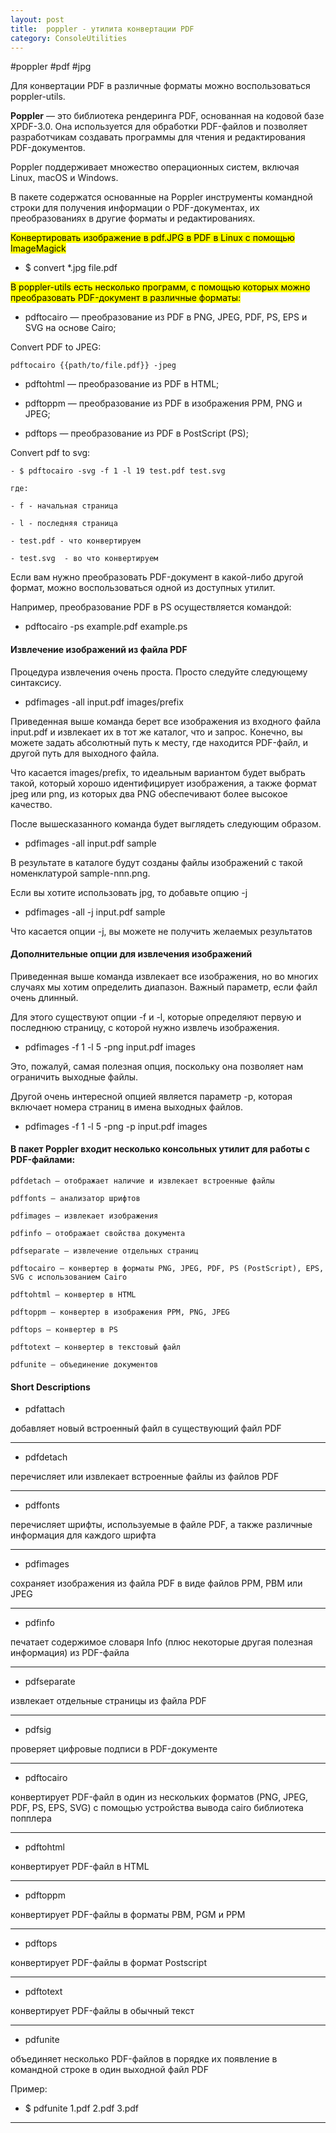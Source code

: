 ```yaml
---
layout: post
title:  poppler - утилита конвертации PDF
category: ConsoleUtilities
---
```


#poppler #pdf #jpg

Для конвертации PDF в различные форматы можно воспользоваться poppler-utils.

**Poppler** — это библиотека рендеринга PDF, основанная на кодовой базе XPDF-3.0. Она используется для обработки PDF-файлов и позволяет разработчикам создавать программы для чтения и редактирования PDF-документов. 

Poppler поддерживает множество операционных систем, включая Linux, macOS и Windows.

В пакете содержатся основанные на Poppler инструменты командной строки для получения информации о PDF-документах, их преобразованиях в другие форматы и редактированиях.

<mark>Конвертировать изображение в pdf.JPG в PDF в Linux с помощью ImageMagick</mark>

- $ convert *.jpg file.pdf

<mark>В poppler-utils есть несколько программ, с помощью которых можно преобразовать PDF-документ в различные форматы:</mark>

- pdftocairo — преобразование из PDF в PNG, JPEG, PDF, PS, EPS и SVG на основе Cairo;

Convert PDF to JPEG:
```
pdftocairo {{path/to/file.pdf}} -jpeg
```
- pdftohtml — преобразование из PDF в HTML;

- pdftoppm — преобразование из PDF в изображения PPM, PNG и JPEG;

- pdftops — преобразование из PDF в PostScript (PS);

Convert pdf to svg:
```
- $ pdftocairo -svg -f 1 -l 19 test.pdf test.svg 

где:

- f - начальная страница

- l - последняя страница

- test.pdf - что конвертируем

- test.svg  - во что конвертируем
```
Если вам нужно преобразовать PDF-документ в какой-либо другой формат, можно воспользоваться одной из доступных утилит. 

Например, преобразование PDF в PS осуществляется командой:

- pdftocairo -ps example.pdf example.ps

#### Извлечение изображений из файла PDF

Процедура извлечения очень проста. Просто следуйте следующему синтаксису.

- pdfimages -all input.pdf images/prefix

Приведенная выше команда берет все изображения из входного файла input.pdf и извлекает их в тот же каталог, что и запрос. Конечно, вы можете задать абсолютный путь к месту, где находится PDF-файл, и другой путь для выходного файла.

Что касается images/prefix, то идеальным вариантом будет выбрать такой, который хорошо идентифицирует изображения, а также формат jpeg или png, из которых два PNG обеспечивают более высокое качество.

После вышесказанного команда будет выглядеть следующим образом.

- pdfimages -all input.pdf sample

В результате в каталоге будут созданы файлы изображений с такой номенклатурой sample-nnn.png.

Если вы хотите использовать jpg, то добавьте опцию -j

- pdfimages -all -j input.pdf sample

Что касается опции -j, вы можете не получить желаемых результатов

#### Дополнительные опции для извлечения изображений

Приведенная выше команда извлекает все изображения, но во многих случаях мы хотим определить диапазон. Важный параметр, если файл очень длинный.

Для этого существуют опции -f и -l, которые определяют первую и последнюю страницу, с которой нужно извлечь изображения.

- pdfimages -f 1 -l 5 -png input.pdf images

Это, пожалуй, самая полезная опция, поскольку она позволяет нам ограничить выходные файлы.

Другой очень интересной опцией является параметр -p, которая включает номера страниц в имена выходных файлов.

- pdfimages -f 1 -l 5 -png -p input.pdf images

#### В пакет Poppler входит несколько консольных утилит для работы с PDF-файлами:

    pdfdetach — отображает наличие и извлекает встроенные файлы

    pdffonts — анализатор шрифтов

    pdfimages — извлекает изображения

    pdfinfo — отображает свойства документа

    pdfseparate — извлечение отдельных страниц

    pdftocairo — конвертер в форматы PNG, JPEG, PDF, PS (PostScript), EPS, SVG с использованием Cairo

    pdftohtml — конвертер в HTML

    pdftoppm — конвертер в изображения PPM, PNG, JPEG

    pdftops — конвертер в PS

    pdftotext — конвертер в текстовый файл

    pdfunite — объединение документов

#### Short Descriptions

- pdfattach

добавляет новый встроенный файл в существующий файл PDF

---

- pdfdetach

перечисляет или извлекает встроенные файлы из файлов PDF

---

- pdffonts

перечисляет шрифты, используемые в файле PDF, а также различные информация для каждого шрифта 

---

- pdfimages
	
сохраняет изображения из файла PDF в виде файлов PPM, PBM или JPEG

---

- pdfinfo

печатает содержимое словаря Info (плюс некоторые другая полезная информация) из PDF-файла 

---

- pdfseparate
	
извлекает отдельные страницы из файла PDF 

---

- pdfsig
	
проверяет цифровые подписи в PDF-документе 

---

- pdftocairo
	
конвертирует PDF-файл в один из нескольких форматов (PNG, JPEG, PDF, PS, EPS, SVG) с помощью устройства вывода cairo библиотека попплера 

---

- pdftohtml
	
конвертирует PDF-файл в HTML

---

- pdftoppm
	
конвертирует PDF-файлы в форматы PBM, PGM и PPM 

---

- pdftops
	
конвертирует PDF-файлы в формат Postscript 

---

- pdftotext
	
конвертирует PDF-файлы в обычный текст 

---

- pdfunite
	
объединяет несколько PDF-файлов в порядке их появление в командной строке в один выходной файл PDF 

Пример:

- $ pdfunite 1.pdf 2.pdf 3.pdf

---

